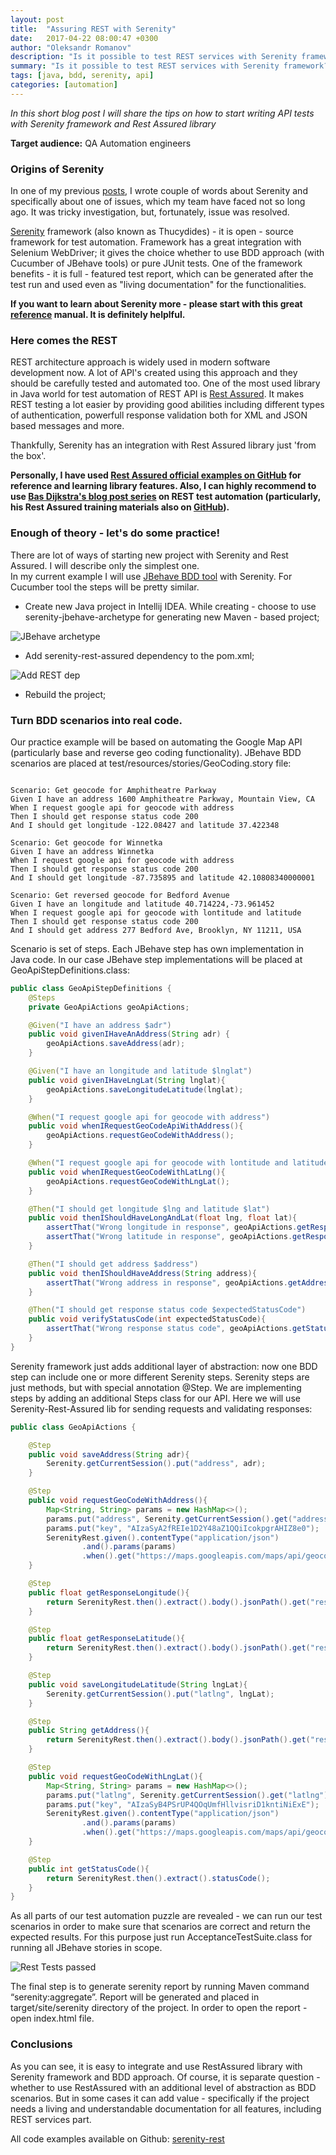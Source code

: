 ```yaml
---
layout: post
title:  "Assuring REST with Serenity"
date:   2017-04-22 08:00:47 +0300
author: "Oleksandr Romanov"
description: "Is it possible to test REST services with Serenity framework? Let's try to find it out!"
summary: "Is it possible to test REST services with Serenity framework? Let's try to find it out!"
tags: [java, bdd, serenity, api]
categories: [automation]
---
```


_In this short blog post I will share the tips on how to start writing API tests with Serenity framework and Rest Assured library_ 

**Target audience:** QA Automation engineers  

### Origins of Serenity  

In one of my previous [posts][previous], I wrote couple of words about Serenity and specifically about one of issues, which my team have faced not so long ago. It was tricky investigation, but, fortunately, issue was resolved.  

[Serenity][serenity-base] framework (also known as Thucydides) - it is open - source framework for test automation. Framework has a great integration with Selenium WebDriver; it gives the choice whether to use BDD approach (with Cucumber of JBehave tools) or pure JUnit tests. One of the framework benefits - it is full - featured test report, which can be generated after the test run and used even as "living documentation" for the functionalities.  

**If you want to learn about Serenity more - please start with this great [reference][serenity-reference] manual. It is definitely helplful.**  

### Here comes the REST  

REST architecture approach is widely used in modern software development now. A lot of API's created using this approach and they should be carefully tested and automated too. One of the most used library in Java world for test automation of REST API is [Rest Assured][rest-assured]. It makes REST testing a lot easier by providing good abilities including different types of authentication, powerfull response validation both for XML and JSON based messages and more.

Thankfully, Serenity has an integration with Rest Assured library just 'from the box'.

**Personally, I have used [Rest Assured official examples on GitHub][rest-github-reference] for reference and learning library features. Also, I can highly recommend to use [Bas Dijkstra's blog post series][ontestautomation-rest] on REST test automation (particularly, his Rest Assured training materials also on [GitHub][rest-demo]).**  

### Enough of theory - let's do some practice!  
There are lot of ways of starting new project with Serenity and Rest Assured. I will describe only the simplest one.  
In my current example I will use [JBehave BDD tool][jbehave-reference] with Serenity. For Cucumber tool the steps will be pretty similar.  

 - Create new Java project in Intellij IDEA. While creating - choose to use serenity-jbehave-archetype for generating new Maven - based project;

![JBehave archetype](/img/20170417/jbehave_archetype.png)  

 - Add serenity-rest-assured dependency to the pom.xml;

![Add REST dep](/img/20170417/add_rest_dependency.png)  

 - Rebuild the project;

### Turn BDD scenarios into real code.  

Our practice example will be based on automating the Google Map API (particularly base and reverse geo coding functionality). 
JBehave BDD scenarios are placed at test/resources/stories/GeoCoding.story file:  

``` gherkin

Scenario: Get geocode for Amphitheatre Parkway
Given I have an address 1600 Amphitheatre Parkway, Mountain View, CA
When I request google api for geocode with address
Then I should get response status code 200
And I should get longitude -122.08427 and latitude 37.422348

Scenario: Get geocode for Winnetka
Given I have an address Winnetka
When I request google api for geocode with address
Then I should get response status code 200
And I should get longitude -87.735895 and latitude 42.10808340000001

Scenario: Get reversed geocode for Bedford Avenue
Given I have an longitude and latitude 40.714224,-73.961452
When I request google api for geocode with lontitude and latitude
Then I should get response status code 200
And I should get address 277 Bedford Ave, Brooklyn, NY 11211, USA
```

Scenario is set of steps. Each JBehave step has own implementation in Java code. In our case JBehave step implementations will be placed at GeoApiStepDefinitions.class: 

``` java
public class GeoApiStepDefinitions {
    @Steps
    private GeoApiActions geoApiActions;

    @Given("I have an address $adr")
    public void givenIHaveAnAddress(String adr) {
        geoApiActions.saveAddress(adr);
    }

    @Given("I have an longitude and latitude $lnglat")
    public void givenIHaveLngLat(String lnglat){
        geoApiActions.saveLongitudeLatitude(lnglat);
    }

    @When("I request google api for geocode with address")
    public void whenIRequestGeoCodeApiWithAddress(){
        geoApiActions.requestGeoCodeWithAddress();
    }

    @When("I request google api for geocode with lontitude and latitude")
    public void whenIRequestGeoCodeWithLatLng(){
        geoApiActions.requestGeoCodeWithLngLat();
    }

    @Then("I should get longitude $lng and latitude $lat")
    public void thenIShouldHaveLongAndLat(float lng, float lat){
        assertThat("Wrong longitude in response", geoApiActions.getResponseLongitude(), equalTo(lng));
        assertThat("Wrong latitude in response", geoApiActions.getResponseLatitude(), equalTo(lat));
    }

    @Then("I should get address $address")
    public void thenIShouldHaveAddress(String address){
        assertThat("Wrong address in response", geoApiActions.getAddress(), equalTo(address));
    }

    @Then("I should get response status code $expectedStatusCode")
    public void verifyStatusCode(int expectedStatusCode){
        assertThat("Wrong response status code", geoApiActions.getStatusCode() ,equalTo(expectedStatusCode));
    }
}
```

Serenity framework just adds additional layer of abstraction: now one BDD step can include one or more different Serenity steps. Serenity steps are just methods, but with special annotation @Step. 
We are implementing steps by adding an additional Steps class for our API. Here we will use Serenity-Rest-Assured lib for sending requests and validating responses:  

``` java
public class GeoApiActions {

    @Step
    public void saveAddress(String adr){
        Serenity.getCurrentSession().put("address", adr);
    }

    @Step
    public void requestGeoCodeWithAddress(){
        Map<String, String> params = new HashMap<>();
        params.put("address", Serenity.getCurrentSession().get("address").toString());
        params.put("key", "AIzaSyA2fREIe1D2Y48aZ1QQiIcokpgrAHIZ8e0");
        SerenityRest.given().contentType("application/json")
                .and().params(params)
                .when().get("https://maps.googleapis.com/maps/api/geocode/json");
    }

    @Step
    public float getResponseLongitude(){
        return SerenityRest.then().extract().body().jsonPath().get("results.geometry.location.lng[0]");
    }

    @Step
    public float getResponseLatitude(){
        return SerenityRest.then().extract().body().jsonPath().get("results.geometry.location.lat[0]");
    }

    @Step
    public void saveLongitudeLatitude(String lngLat){
        Serenity.getCurrentSession().put("latlng", lngLat);
    }

    @Step
    public String getAddress(){
        return SerenityRest.then().extract().body().jsonPath().get("results.formatted_address[0]");
    }

    @Step
    public void requestGeoCodeWithLngLat(){
        Map<String, String> params = new HashMap<>();
        params.put("latlng", Serenity.getCurrentSession().get("latlng").toString());
        params.put("key", "AIzaSyB4PSrUP4QOqUmfHllvisriD1kntiNiExE");
        SerenityRest.given().contentType("application/json")
                .and().params(params)
                .when().get("https://maps.googleapis.com/maps/api/geocode/json");
    }

    @Step
    public int getStatusCode(){
        return SerenityRest.then().extract().statusCode();
    }
}
```

As all parts of our test automation puzzle are revealed - we can run our test scenarios in order to make sure that scenarios are correct and return the expected results.
For this purpose just run AcceptanceTestSuite.class for running all JBehave stories in scope.

![Rest Tests passed](/img/20170417/rest_tests_passed.png)

The final step is to generate serenity report by running Maven command “serenity:aggregate”. Report will be generated and placed in target/site/serenity directory of the project. In order to open the report - open index.html file.

### Conclusions
As you can see, it is easy to integrate and use RestAssured library with Serenity framework and BDD approach. Of course, it is separate question -  whether to use RestAssured with an additional level of abstraction as BDD scenarios. But in some cases it can add value - specifically if the project needs a living and understandable documentation for all features, including REST services part.

All code examples available on Github: [serenity-rest][serenity-rest]

[previous]: https://testengineeringnotes.com/posts/2017-02-06-serenity-browser-restart/
[serenity-base]: http://www.thucydides.info/#/
[rest-assured]: http://rest-assured.io/
[rest-github-reference]: https://github.com/rest-assured/rest-assured/wiki/Usage
[ontestautomation-rest]: http://www.ontestautomation.com/category/api-testing/
[rest-demo]: https://github.com/basdijkstra/workshops/tree/master/rest-assured
[jbehave-reference]: http://jbehave.org/
[serenity-reference]: http://thucydides.info/docs/serenity-staging/
[serenity-rest]: https://github.com/alexromanov/serenityrest